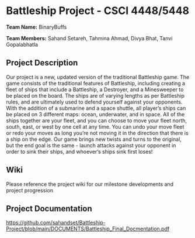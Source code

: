 # Battleship Project - CSCI 4448/5448

**Team Name:** BinaryBuffs

**Team Members:** Sahand Setareh, Tahmina Ahmad, Divya Bhat, Tanvi Gopalabhatla


## Project Description
Our project is a new, updated version of the traditional Battleship game. The game consists of the traditional features of Battleship, including creating a fleet of ships that include a Battleship, a Destroyer, and a Minesweeper to be placed on the board. The ships are of varying lengths as per Battleship rules, and are ultimately used to defend yourself against your opponents. With the addition of a submarine and a space shuttle, all player’s ships can be placed on 3 different maps: ocean, underwater, and in space. All of the ships together are your fleet, and you can choose to move your fleet north, south, east, or west by one cell at any time. You can undo your move fleet or redo your moves as long you’re not moving it in the direction that there is a ship on the edge. Our game brings new twists and turns to the original, but the end goal is the same - launch attacks against your opponent in order to sink their ships, and whoever’s ships sink first loses!

## Wiki
Please reference the project wiki for our milestone developments and project progression

## Project Documentation
https://github.com/sahandset/Battleship-Project/blob/main/DOCUMENTS/Battleship_Final_Docmentation.pdf
